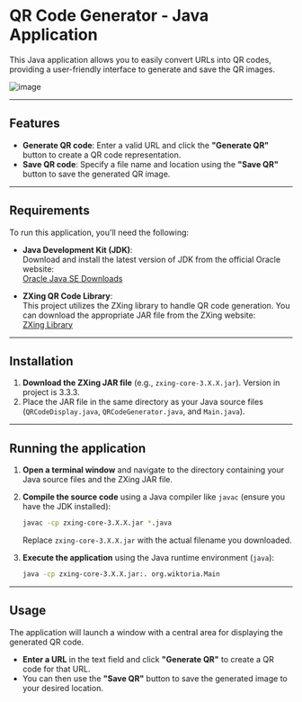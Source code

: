# **QR Code Generator - Java Application**

This Java application allows you to easily convert URLs into QR codes, providing a user-friendly interface to generate and save the QR images.

![image](https://github.com/user-attachments/assets/ad0a85e4-f6be-43f7-a353-ff918a2e73f9)




---

## **Features**  
- **Generate QR code**: Enter a valid URL and click the **"Generate QR"** button to create a QR code representation.  
- **Save QR code**: Specify a file name and location using the **"Save QR"** button to save the generated QR image.  

---

## **Requirements**

To run this application, you'll need the following:  

- **Java Development Kit (JDK)**:  
  Download and install the latest version of JDK from the official Oracle website:  
  [Oracle Java SE Downloads](https://www.oracle.com/java/technologies/javase/downloads.html)  

- **ZXing QR Code Library**:  
  This project utilizes the ZXing library to handle QR code generation. You can download the appropriate JAR file from the ZXing website:  
  [ZXing Library](https://mvnrepository.com/artifact/com.google.zxing)

---

## **Installation**

1. **Download the ZXing JAR file** (e.g., `zxing-core-3.X.X.jar`). Version in project is 3.3.3.  
2. Place the JAR file in the same directory as your Java source files (`QRCodeDisplay.java`, `QRCodeGenerator.java`, and `Main.java`).  

---

## **Running the application**

1. **Open a terminal window** and navigate to the directory containing your Java source files and the ZXing JAR file.  
   
2. **Compile the source code** using a Java compiler like `javac` (ensure you have the JDK installed):

    ```bash
    javac -cp zxing-core-3.X.X.jar *.java
    ```

    Replace `zxing-core-3.X.X.jar` with the actual filename you downloaded.  

3. **Execute the application** using the Java runtime environment (`java`):  

    ```bash
    java -cp zxing-core-3.X.X.jar:. org.wiktoria.Main
    ```

---

## **Usage**

The application will launch a window with a central area for displaying the generated QR code.  
- **Enter a URL** in the text field and click **"Generate QR"** to create a QR code for that URL.  
- You can then use the **"Save QR"** button to save the generated image to your desired location.


